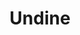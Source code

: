 ---
title: "Undine"
year: 2020
rating: 2
stars: "★★"
rewatched: false
permalink: "undine-2020"
watched_on: 2023-01-21
---